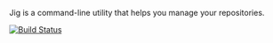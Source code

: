 Jig is a command-line utility that helps you manage your repositories.

[![Build Status](https://travis-ci.org/iancmcc/jig.svg?branch=develop)](https://travis-ci.org/iancmcc/jig)
